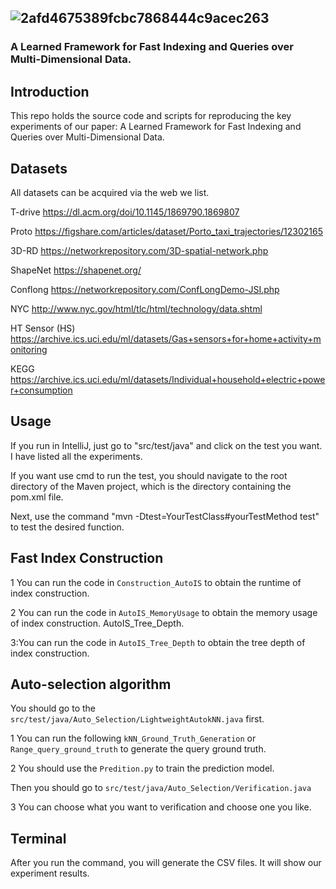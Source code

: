 ## ![2afd4675389fcbc7868444c9acec263](https://github.com/YushuaiJi/AutoIS/assets/52951960/804e620f-ab85-454a-a98b-8ea108d6abc8)


### A Learned Framework for Fast Indexing and Queries over Multi-Dimensional Data.
## Introduction

This repo holds the source code and scripts for reproducing the key experiments of our paper: A Learned Framework for Fast Indexing and Queries over Multi-Dimensional Data.

## Datasets

All datasets can be acquired via the web we list.

T-drive        https://dl.acm.org/doi/10.1145/1869790.1869807

Proto           https://figshare.com/articles/dataset/Porto_taxi_trajectories/12302165

3D-RD         https://networkrepository.com/3D-spatial-network.php

ShapeNet     https://shapenet.org/

Conflong       https://networkrepository.com/ConfLongDemo-JSI.php

NYC    http://www.nyc.gov/html/tlc/html/technology/data.shtml

HT Sensor (HS)       https://archive.ics.uci.edu/ml/datasets/Gas+sensors+for+home+activity+monitoring

KEGG        https://archive.ics.uci.edu/ml/datasets/Individual+household+electric+power+consumption

## Usage

If you run in IntelliJ, just go to "src/test/java" and click on the test you want. I have listed all the experiments.

If you want use cmd to run the test, you should navigate to the root directory of the Maven project, which is the directory containing the pom.xml file. 

Next, use the command "mvn -Dtest=YourTestClass#yourTestMethod test" to test the desired function.

## Fast Index Construction

1 You can run the code in `Construction_AutoIS` to obtain the runtime of index construction.

2 You can run the code in `AutoIS_MemoryUsage` to obtain the memory usage of index construction. AutoIS_Tree_Depth.

3:You can run the code in `AutoIS_Tree_Depth` to obtain the tree depth of index construction.

## Auto-selection algorithm

You should go to the `src/test/java/Auto_Selection/LightweightAutokNN.java` first.

1 You can run the following `kNN_Ground_Truth_Generation`  or `Range_query_ground_truth` to generate the query ground truth.

2 You should use the `Predition.py` to train the prediction model.

Then you should go to `src/test/java/Auto_Selection/Verification.java`

3 You can choose what you want to verification and choose one you like.

## Terminal

After you run the command, you will generate the CSV files. It will show our experiment results.







